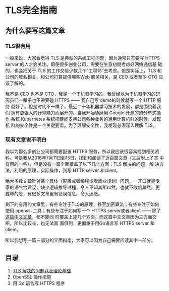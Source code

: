 # TLS完全指南

## 为什么要写这篇文章

### TLS很有用

一般来说，大家会觉得 TLS 是典型的系统工程问题，因为通常只有要写 HTTPS
server 的人才会关注。即便很多创业公司，需要在生意初期考虑好网络通信基
础的，也会把关于 TLS 的工作交给少数几个“工程师”去考虑。但是实际上，TLS
和公司的域名相关，和公司打算提供哪些Web 服务相关，是 CEO 或者至少 CTO
应该了解的。

我不是 CEO 也不是 CTO，我是一个干机器学习的。我曾经以为干机器学习的研
究员们一辈子也不需要碰 HTTPS —— 我自己写 demo的时候就写一个 HTTP 服务
就好了。但是时代不一样了，最近二十年机器学习技术的发展，都是围绕着我们
拥有更强大的计算能力而展开的。当我开始琢磨用 Google 开源的的分布式操作
系统 Kubernetes 系统搭建能支持公司各种业务的通用计算机群的时候，发现机
群的安全性是一个关键要素。为了理解安全性，我发现必须深入理解 TLS。

### 现有文章说不明白

我以为那么多创业公司都需要配置 HTTPS 服务，所以我应该很容易找到相关资
料。可是我从2016年7月11日到15日，找到和阅读了近百篇文章（文后附上了其
中有用的一些），但是没有一篇全面覆盖了以下几个方面：TLS 解决的问题，解
决方法，利用的原理，实际操作，到写 HTTP server 和client。

绝大多数文章针对某个具体（配置或者编程或者商业规划）问题，一开口就是专
家的语气给建议，缺少逻辑推导过程，令人不知其所以然，也就不敢信其然。更
要命的是，有很多文章里有错误信息，令人迷惑。

剩下的有用的文章里，有些专注于TLS的原理，甚至加密算法；有些专注于如何
使用 openssl 工具；有些专注于如何写一个 HTTPS server或者client —— 除了
[这篇中文文章](http://tonybai.com/2015/04/30/go-and-https/)，都不能同
时覆盖上述几个方面。而这篇中文文章因为三方面交织，所以比较长，也无法面
面俱到，更偏重于用Go语言写 HTTPS server 和 client。

所以我想写一篇三部分的全面指南，大家可以因为自己需要阅读其中一部分。

## 目录

1. [TLS 解决的问题以及理论基础](./tls.md)
1. OpenSSL 操作指南
1. 用 Go 语言写 HTTPS 程序

<!-- http://www.techradar.com/us/news/software/how-ssl-and-tls-works-1047412 -->
<!-- https://coreos.com/kubernetes/docs/latest/openssl.html -->
<!-- https://devcenter.heroku.com/articles/ssl-certificate-self -->
<!-- https://devcenter.heroku.com/articles/ssl-endpoint#acquire-ssl-certificate -->
<!-- https://gist.github.com/denji/12b3a568f092ab951456 -->
<!-- https://help.github.com/enterprise/11.10.340/admin/articles/using-self-signed-ssl-certificates/ -->
<!-- https://localhost -->
<!-- https://www.namecheap.com/support/knowledgebase/article.aspx/9474/69/how-do-i-create-a-pem-file-from-the-certificates-i-received-from-you -->
<!-- https://www.sslshopper.com/what-is-a-csr-certificate-signing-request.html -->
